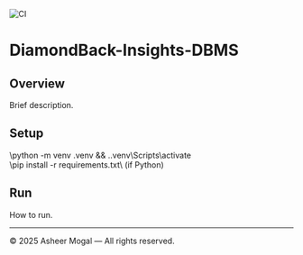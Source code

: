 ﻿![CI](https://github.com/Asheermogal/DiamondBack-Insights-DBMS/actions/workflows/ci-python.yml/badge.svg)

# DiamondBack-Insights-DBMS

## Overview
Brief description.

## Setup
\python -m venv .venv && .\.venv\Scripts\activate\
\pip install -r requirements.txt\ (if Python)

## Run
How to run.

---
© 2025 Asheer Mogal — All rights reserved.


